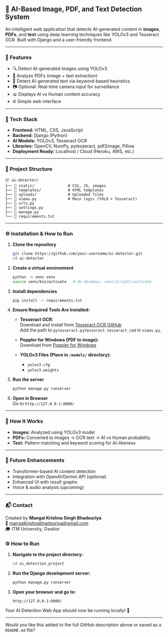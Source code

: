 

## 🧠 AI-Based Image, PDF, and Text Detection System

An intelligent web application that detects AI-generated content in **images**, **PDFs**, and **text** using deep learning techniques like YOLOv3 and Tesseract OCR. Built with Django and a user-friendly frontend.

---

### 🚀 Features

- 🔍 Detect AI-generated images using YOLOv3
- 📄 Analyze PDFs (image + text extraction)
- 📝 Detect AI-generated text via keyword-based heuristics
- 📷 Optional: Real-time camera input for surveillance
- 📊 Displays AI vs Human content accuracy
- 🌐 Simple web interface

---

### 🧰 Tech Stack

- **Frontend:** HTML, CSS, JavaScript
- **Backend:** Django (Python)
- **AI Models:** YOLOv3, Tesseract OCR
- **Libraries:** OpenCV, NumPy, pytesseract, pdf2image, Pillow
- **Deployment Ready:** Localhost / Cloud (Heroku, AWS, etc.)

---

### 📁 Project Structure

```
📦 ai-detector/
├── 📁 static/               # CSS, JS, images
├── 📁 templates/            # HTML templates
├── 📁 uploads/              # Uploaded files
├── 📄 views.py              # Main logic (YOLO + Tesseract)
├── 📄 urls.py
├── 📄 settings.py
├── 📄 manage.py
└── 📄 requirements.txt
```

---

### ⚙️ Installation & How to Run

1. **Clone the repository**
   ```bash
   git clone https://github.com/your-username/ai-detector.git
   cd ai-detector
   ```

2. **Create a virtual environment**
   ```bash
   python -m venv venv
   source venv/bin/activate   # On Windows: venv\Scripts\activate
   ```

3. **Install dependencies**
   ```bash
   pip install -r requirements.txt
   ```

4. **Ensure Required Tools Are Installed:**
   - **Tesseract OCR:**  
     Download and install from [Tesseract OCR GitHub](https://github.com/tesseract-ocr/tesseract)  
     Add the path to `pytesseract.pytesseract.tesseract_cmd` in `views.py`.

   - **Poppler for Windows (PDF to image):**  
     Download from [Poppler for Windows](http://blog.alivate.com.au/poppler-windows/)

   - **YOLOv3 Files (Place in `/models/` directory):**
     - `yolov3.cfg`
     - `yolov3.weights`

5. **Run the server**
   ```bash
   python manage.py runserver
   ```

6. **Open in Browser**  
   Go to `http://127.0.0.1:8000/`

---

### 🧪 How It Works

- **Images:** Analyzed using YOLOv3 model
- **PDFs:** Converted to images → OCR text → AI vs Human probability
- **Text:** Pattern matching and keyword scoring for AI-likeness

---

### 📌 Future Enhancements

- Transformer-based AI content detection
- Integration with OpenAI/Gemini API (optional)
- Enhanced UI with result graphs
- Voice & audio analysis (upcoming)

---

### 📬 Contact

Created by **Mangal Krishna Singh Bhadouriya**  
📧 [mangalkrishnabhadouriya@gmail.com](mailto:mangalkrishnabhadouriya@gmail.com)  
🎓 ITM University, Gwalior


### ⚙️ How to Run

1. **Navigate to the project directory:**
   ```bash
   cd ai_detection_project
   ```

2. **Run the Django development server:**
   ```bash
   python manage.py runserver
   ```

3. **Open your browser and go to:**
   ```
   http://127.0.0.1:8000/
   ```

Your AI Detection Web App should now be running locally! 🚀

---

Would you like this added to the full GitHub description above or saved as a `README.md` file?
